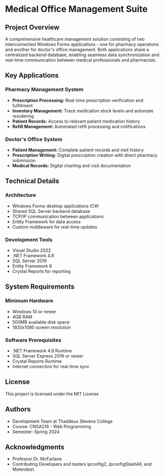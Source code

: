 # Medical Office Management Suite

## Project Overview
A comprehensive healthcare management solution consisting of two interconnected Windows Forms applications - one for pharmacy operations and another for doctor's office management. Both applications share a centralized backend database, enabling seamless data synchronization and real-time communication between medical professionals and pharmacists.

## Key Applications

### Pharmacy Management System
- **Prescription Processing:** Real-time prescription verification and fulfillment
- **Inventory Management:** Track medication stock levels and automate reordering
- **Patient Records:** Access to relevant patient medication history
- **Refill Management:** Automated refill processing and notifications

### Doctor's Office System
- **Patient Management:** Complete patient records and visit history
- **Prescription Writing:** Digital prescription creation with direct pharmacy submission
- **Medical Records:** Digital charting and visit documentation
  
## Technical Details

### Architecture
- Windows Forms desktop applications (C#)
- Shared SQL Server backend database
- TCP/IP communication between applications
- Entity Framework for data access
- Custom middleware for real-time updates

### Development Tools
- Visual Studio 2022
- .NET Framework 4.8
- SQL Server 2019
- Entity Framework 6
- Crystal Reports for reporting

## System Requirements

### Minimum Hardware
- Windows 10 or newer
- 4GB RAM
- 500MB available disk space
- 1920x1080 screen resolution

### Software Prerequisites
- .NET Framework 4.8 Runtime
- SQL Server Express 2019 or newer
- Crystal Reports Runtime
- Internet connection for real-time sync

## License
This project is licensed under the MIT License

## Authors
- Development Team at Thaddeus Stevens College
- Course: CNSA216 - Web Programming
- Semester: Spring 2024

## Acknowledgments
- Professor Dr. McFarlane
- Contributing Developers and testers ipconfig2, ipconfigSlashAll, and MelendezI.
